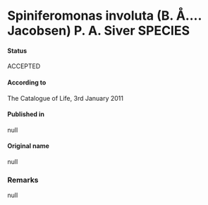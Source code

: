 Spiniferomonas involuta (B. Å…. Jacobsen) P. A. Siver SPECIES
=======

#### Status
ACCEPTED

#### According to
The Catalogue of Life, 3rd January 2011

#### Published in
null

#### Original name
null

### Remarks
null